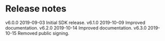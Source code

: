 # Release notes

v6.0.0          2019-09-03    Initial SDK release.
v6.1.0          2019-10-09    Improved documentation.
v6.2.0          2019-10-14    Improved documentation.
v6.3.0          2019-10-15    Removed public signing.